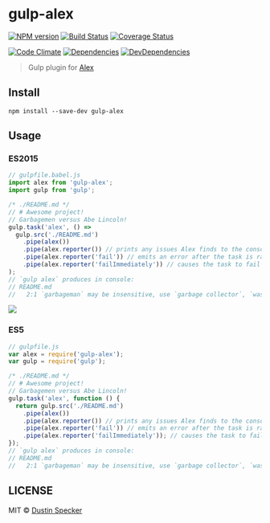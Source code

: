 # gulp-alex
[![NPM version](https://badge.fury.io/js/gulp-alex.svg)](https://badge.fury.io/js/gulp-alex) [![Build Status](https://travis-ci.org/dustinspecker/gulp-alex.svg)](https://travis-ci.org/dustinspecker/gulp-alex) [![Coverage Status](https://img.shields.io/coveralls/dustinspecker/gulp-alex.svg)](https://coveralls.io/r/dustinspecker/gulp-alex?branch=master)

[![Code Climate](https://codeclimate.com/github/dustinspecker/gulp-alex/badges/gpa.svg)](https://codeclimate.com/github/dustinspecker/gulp-alex) [![Dependencies](https://david-dm.org/dustinspecker/gulp-alex.svg)](https://david-dm.org/dustinspecker/gulp-alex/#info=dependencies&view=table) [![DevDependencies](https://david-dm.org/dustinspecker/gulp-alex/dev-status.svg)](https://david-dm.org/dustinspecker/gulp-alex/#info=devDependencies&view=table)

> Gulp plugin for [Alex](https://github.com/wooorm/alex)

## Install
```
npm install --save-dev gulp-alex
```

## Usage
### ES2015
```javascript
// gulpfile.babel.js
import alex from 'gulp-alex';
import gulp from 'gulp';

/* ./README.md */
// # Awesome project!
// Garbagemen versus Abe Lincoln!
gulp.task('alex', () =>
  gulp.src('./README.md')
    .pipe(alex())
    .pipe(alex.reporter()) // prints any issues Alex finds to the console
    .pipe(alex.reporter('fail')) // emits an error after the task is ran if there are errors in any files
    .pipe(alex.reporter('failImmediately')) // causes the task to fail right away if Alex finds any issues with a file
);
// `gulp alex` produces in console:
// README.md
//   2:1 `garbageman` may be insensitive, use `garbage collector`, `waste collector`, `trash collector` instead
```

![](assets/alex-error.png)

### ES5
```javascript
// gulpfile.js
var alex = require('gulp-alex');
var gulp = require('gulp');

/* ./README.md */
// # Awesome project!
// Garbagemen versus Abe Lincoln!
gulp.task('alex', function () {
  return gulp.src('./README.md')
    .pipe(alex())
    .pipe(alex.reporter()) // prints any issues Alex finds to the console
    .pipe(alex.reporter('fail')) // emits an error after the task is ran if there are errors in any files
    .pipe(alex.reporter('failImmediately')); // causes the task to fail right away if Alex finds any issues with a file
});
// `gulp alex` produces in console:
// README.md
//   2:1 `garbageman` may be insensitive, use `garbage collector`, `waste collector`, `trash collector` instead
```

## LICENSE
MIT © [Dustin Specker](https://github.com/dustinspecker)
